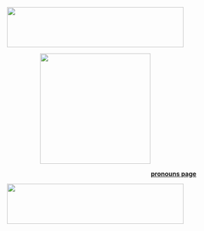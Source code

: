 <p align="center">
  <img width="400" height="91" src="https://64.media.tumblr.com/8299bdc3128bf189db9e07939c8fbb75/61477f62b7f61877-e5/s400x600/c493c48552cecafe21ffc48533fc908987398db0.pnj" />
</p>

<p align="center">
  <img width="250" height="250" src="https://64.media.tumblr.com/be9191facdb671d9c07049030c491357/61477f62b7f61877-5e/s250x400/5775e893ac690bb491515c0437258137a8db3f7a.pnj" />
</p>

                           [**pronouns page**](https://pronouns.cc/@rotten-hound)
                             
<p align="center">
  <img width="400" height="91" src="https://64.media.tumblr.com/3eb4e6f7f7389a0ede8eae47b41155d1/61477f62b7f61877-95/s400x600/ce23c34dc87902b8afd3cecb5dfef29f94b8603e.pnj" />
</p>
